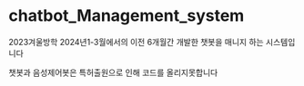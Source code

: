 # chatbot_Management_system

2023겨울방학 2024년1-3월에서의 이전 6개월간 개발한 챗봇을 매니지 하는 시스템입니다

챗봇과 음성제어봇은 특허출원으로 인해 코드를 올리지못합니다
